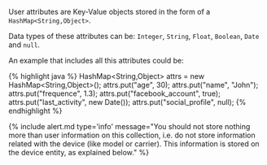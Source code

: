 
User attributes are Key-Value objects stored in the form of a `HashMap<String,Object>`.

Data types of these attributes can be: `Integer`, `String`, `Float`, `Boolean`, `Date` and `null`.

An example that includes all this attributes could be:

{% highlight java %}
HashMap<String,Object> attrs = new HashMap<String,Object>();
attrs.put("age", 30);
attrs.put("name", "John");
attrs.put("frequence", 1.3);
attrs.put("facebook_account", true);
attrs.put("last_activity", new Date());
attrs.put("social_profile", null);
{% endhighlight %}

{% include alert.md type='info' message="You should not store nothing more than user information on this collection, i.e. do not store information related with the device (like model or carrier). This information is stored on the device entity, as explained below." %}
